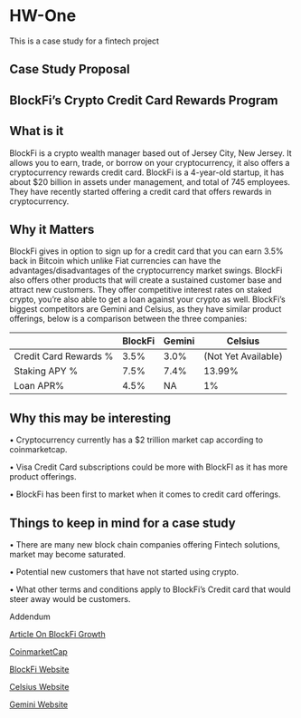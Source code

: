 # HW-One
This is a case study for a fintech project
## Case Study Proposal
## BlockFi’s Crypto Credit Card Rewards Program
 
## What is it 
BlockFi is a crypto wealth manager based out of Jersey City, New Jersey. It allows you to earn, trade, or borrow on your cryptocurrency, it also offers a cryptocurrency rewards credit card. BlockFi is a 4-year-old startup, it has about $20 billion in assets under management, and total of 745 employees. They have recently started offering a credit card that offers rewards in cryptocurrency.

## Why it Matters
BlockFi gives in option to sign up for a credit card that you can earn 3.5% back in Bitcoin which unlike Fiat currencies can have the advantages/disadvantages of the cryptocurrency market swings. BlockFi also offers other products that will create a sustained customer base and attract new customers. They offer competitive interest rates on staked crypto, you’re also able to get a loan against your crypto as well. 
BlockFi’s biggest competitors are Gemini and Celsius, as they have similar product offerings, below is a comparison between the three companies: 

|       |BlockFi|Gemini|Celsius|
|-------|------|-------|-------|
Credit Card Rewards %|	3.5%	|3.0% |(Not Yet Available)|	Not Yet Available
Staking APY %|	7.5%|	7.4%|	13.99%
Loan APR%|	4.5%|	NA|	1%

## Why this may be interesting
•	Cryptocurrency currently has a $2 trillion market cap according to coinmarketcap.

•	Visa Credit Card subscriptions could be more with BlockFI as it has more product offerings.

•	BlockFi has been first to market when it comes to credit card offerings.

## Things to keep in mind for a case study
•	There are many new block chain companies offering Fintech solutions, market may become saturated.

•	Potential new customers that have not started using crypto. 

•	What other terms and conditions apply to BlockFi’s Credit card that would steer away would be customers.

Addendum

[Article On BlockFi Growth](https://www.forbes.com)

[CoinmarketCap](https://coinmarketcap.com)

[BlockFi Website](https://blockfi.com/)

[Celsius Website](https://celsius.network/)

[Gemini Website](https://www.gemini.com)
